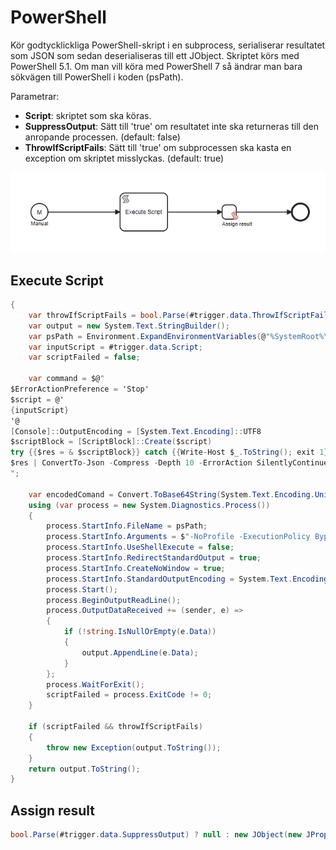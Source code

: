 # PowerShell

Kör godtycklickliga PowerShell-skript i en subprocess, serialiserar resultatet som JSON som sedan deserialiseras till ett JObject. Skriptet körs med PowerShell 5.1. Om man vill köra med PowerShell 7 så ändrar man bara sökvägen till PowerShell i koden (psPath).

Parametrar:
* **Script**: skriptet som ska köras.
* **SuppressOutput**: Sätt till 'true' om resultatet inte ska returneras till den anropande processen. (default: false)
* **ThrowIfScriptFails**: Sätt till 'true' om subprocessen ska kasta en exception om skriptet misslyckas. (default: true)

![Subprocess](/powershell-subprocess.png?raw=true)

## Execute Script
```C#
{
    var throwIfScriptFails = bool.Parse(#trigger.data.ThrowIfScriptFails);
    var output = new System.Text.StringBuilder();
    var psPath = Environment.ExpandEnvironmentVariables(@"%SystemRoot%\system32\WindowsPowerShell\v1.0\powershell.exe");
    var inputScript = #trigger.data.Script;
    var scriptFailed = false;

    var command = $@"
$ErrorActionPreference = 'Stop'    
$script = @'
{inputScript}
'@
[Console]::OutputEncoding = [System.Text.Encoding]::UTF8
$scriptBlock = [ScriptBlock]::Create($script)
try {{$res = & $scriptBlock}} catch {{Write-Host $_.ToString(); exit 1}}
$res | ConvertTo-Json -Compress -Depth 10 -ErrorAction SilentlyContinue
";

    var encodedComand = Convert.ToBase64String(System.Text.Encoding.Unicode.GetBytes(command));
    using (var process = new System.Diagnostics.Process())
    {
        process.StartInfo.FileName = psPath;
        process.StartInfo.Arguments = $"-NoProfile -ExecutionPolicy Bypass -EncodedCommand {encodedComand}";
        process.StartInfo.UseShellExecute = false;
        process.StartInfo.RedirectStandardOutput = true;
        process.StartInfo.CreateNoWindow = true;
        process.StartInfo.StandardOutputEncoding = System.Text.Encoding.UTF8;
        process.Start();
        process.BeginOutputReadLine();
        process.OutputDataReceived += (sender, e) =>
        {
            if (!string.IsNullOrEmpty(e.Data))
            {
                output.AppendLine(e.Data);
            }
        };
        process.WaitForExit();
        scriptFailed = process.ExitCode != 0;
    }

    if (scriptFailed && throwIfScriptFails)
    {
        throw new Exception(output.ToString());
    }
    return output.ToString();
}
```

## Assign result
```C#
bool.Parse(#trigger.data.SuppressOutput) ? null : new JObject(new JProperty("Result", JToken.Parse(#var.output)))
```
